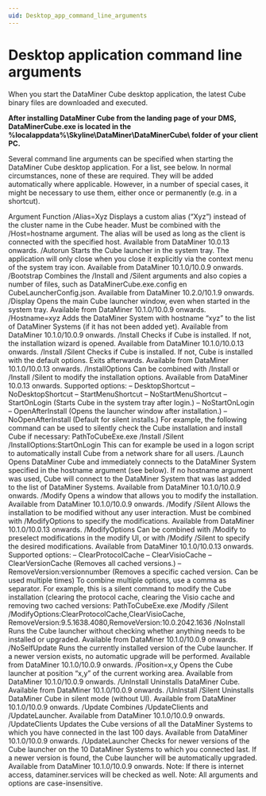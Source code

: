 ```yaml
---
uid: Desktop_app_command_line_arguments
---
```


# Desktop application command line arguments

When you start the DataMiner Cube desktop application, the latest Cube binary files are downloaded and executed.

**After installing DataMiner Cube from the landing page of your DMS, DataMinerCube.exe is located in the %localappdata%\Skyline\DataMiner\DataMinerCube\ folder of your client PC.**

Several command line arguments can be specified when starting the DataMiner Cube desktop application. For a list, see below. In normal circumstances, none of these are required. They will be added automatically where applicable. However, in a number of special cases, it might be necessary to use them, either once or permanently (e.g. in a shortcut).



Argument	Function
/Alias=Xyz	Displays a custom alias (“Xyz”) instead of the cluster name in the Cube header. Must be combined with the /Host=hostname argument. The alias will be used as long as the client is connected with the specified host.
Available from DataMiner 10.0.13 onwards.
/Autorun	Starts the Cube launcher in the system tray. The application will only close when you close it explicitly via the context menu of the system tray icon.
Available from DataMiner 10.1.0/10.0.9 onwards.
/Bootstrap	Combines the /Install and /Silent arguments and also copies a number of files, such as DataMinerCube.exe.config en CubeLauncherConfig.json.
Available from DataMiner 10.2.0/10.1.9 onwards.
/Display	Opens the main Cube launcher window, even when started in the system tray.
Available from DataMiner 10.1.0/10.0.9 onwards.
/Hostname=xyz	Adds the DataMiner System with hostname “xyz” to the list of DataMiner Systems (if it has not been added yet).
Available from DataMiner 10.1.0/10.0.9 onwards.
/Install	Checks if Cube is installed. If not, the installation wizard is opened. Available from DataMiner 10.1.0/10.0.13 onwards.
/Install /Silent	Checks if Cube is installed. If not, Cube is installed with the default options. Exits afterwards.
Available from DataMiner 10.1.0/10.0.13 onwards.
/InstallOptions	Can be combined with /Install or /Install /Silent to modify the installation options.  Available from DataMiner 10.0.13 onwards.
Supported options:
– DesktopShortcut
– NoDesktopShortcut
– StartMenuShortcut
– NoStartMenuShortcut
– StartOnLogin (Starts Cube in the system tray after login.)
– NoStartOnLogin
– OpenAfterInstall (Opens the launcher window after installation.)
– NoOpenAfterInstall (Default for silent installs.)
For example, the following command can be used to silently check the Cube installation and install Cube if necessary:
PathToCubeExe.exe /Install /Silent /InstallOptions:StartOnLogin
This can for example be used in a logon script to automatically install Cube from a network share for all users.
/Launch	Opens DataMiner Cube and immediately connects to the DataMiner System specified in the hostname argument (see below).
If no hostname argument was used, Cube will connect to the DataMiner System that was last added to the list of DataMiner Systems.
Available from DataMiner 10.1.0/10.0.9 onwards.
/Modify	Opens a window that allows you to modify the installation.
Available from DataMiner 10.1.0/10.0.9 onwards.
/Modify /Silent	Allows the installation to be modified without any user interaction. Must be combined with /ModifyOptions to specify the modifications.
Available from DataMiner 10.1.0/10.0.13 onwards.
/ModifyOptions	Can be combined with /Modify to preselect modifications in the modify UI, or with /Modify /Silent to specify the desired modifications.
Available from DataMiner 10.1.0/10.0.13 onwards.
Supported options:
– ClearProtocolCache
– ClearVisioCache
– ClearVersionCache (Removes all cached versions.)
– RemoveVersion:versionnumber (Removes a specific cached version. Can be used multiple times)
To combine multiple options, use a comma as separator.
For example, this is a silent command to modify the Cube installation (clearing the protocol cache, clearing the Visio cache and removing two cached versions:
PathToCubeExe.exe /Modify /Silent /ModifyOptions:ClearProtocolCache,ClearVisioCache,
RemoveVersion:9.5.1638.4080,RemoveVersion:10.0.2042.1636
/NoInstall	Runs the Cube launcher without checking whether anything needs to be installed or upgraded.
Available from DataMiner 10.1.0/10.0.9 onwards.
/NoSelfUpdate	Runs the currently installed version of the Cube launcher. If a newer version exists, no automatic upgrade will be performed.
Available from DataMiner 10.1.0/10.0.9 onwards.
/Position=x,y	Opens the Cube launcher at position “x,y” of the current working area.
Available from DataMiner 10.1.0/10.0.9 onwards.
/UnInstall	Uninstalls DataMiner Cube.
Available from DataMiner 10.1.0/10.0.9 onwards.
/UnInstall /Silent	Uninstalls DataMiner Cube in silent mode (without UI).
Available from DataMiner 10.1.0/10.0.9 onwards.
/Update	Combines /UpdateClients and /UpdateLauncher.
Available from DataMiner 10.1.0/10.0.9 onwards.
/UpdateClients	Updates the Cube versions of all the DataMiner Systems to which you have connected in the last 100 days.
Available from DataMiner 10.1.0/10.0.9 onwards.
/UpdateLauncher	Checks for newer versions of the Cube launcher on the 10 DataMiner Systems to which you connected last. If a newer version is found, the Cube launcher will be automatically upgraded.
Available from DataMiner 10.1.0/10.0.9 onwards.
Note: If there is internet access, dataminer.services will be checked as well.
Note: All arguments and options are case-insensitive.

